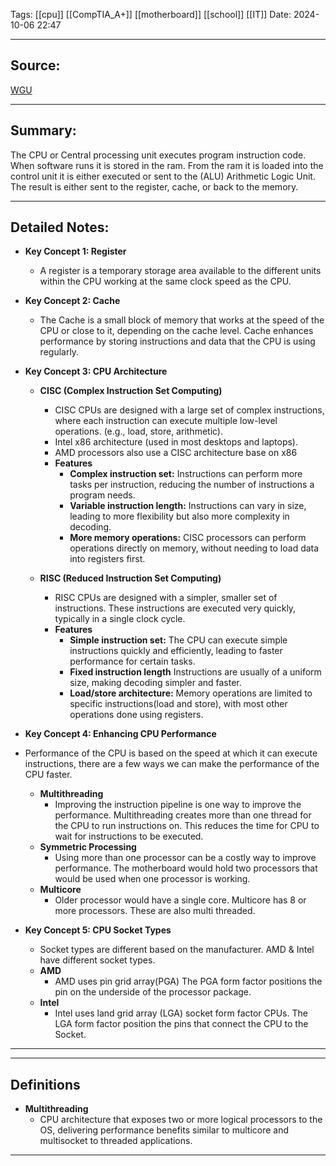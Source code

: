 Tags: [[cpu]] [[CompTIA_A+]] [[motherboard]] [[school]] [[IT]] 
Date: 2024-10-06 22:47

---

## Source: 
[WGU](https://learn.comptia.org/app/certmaster-learn-for-a-core-1-exams-220-1101#read/study_task/1323551/cpu-features-1)

---

## Summary:
The CPU or Central processing unit executes program instruction code. When software runs it is stored in the ram. From the ram it is loaded into the control unit it is either executed or sent to the (ALU) Arithmetic Logic Unit. The result is either sent to the register, cache, or back to the memory. 

---

## Detailed Notes:

- **Key Concept 1: Register**
	 - A register is a temporary storage area available to the different units within the CPU working at the same clock speed as the CPU. 
   
- **Key Concept 2: Cache**
	- The Cache is a small block of  memory that works at the speed of the CPU or close to it, depending on the cache level. Cache enhances performance by storing instructions and data that the CPU is using regularly. 
- **Key Concept 3: CPU Architecture**
	- **CISC (Complex Instruction Set Computing)**
		-  CISC CPUs are designed with a large set of complex instructions, where each instruction can execute multiple low-level operations. (e.g., load, store, arithmetic).
		- Intel x86 architecture (used in most desktops and laptops).
		- AMD processors also use a CISC architecture base on x86
		- **Features**
			- **Complex instruction set:** Instructions can perform more tasks per instruction, reducing the number of instructions a program needs. 
			- **Variable instruction length:** Instructions can vary in size, leading to more flexibility but also more complexity in decoding. 
			- **More memory operations:** CISC processors can perform operations directly on memory, without needing to load data into registers first. 

	-  **RISC (Reduced Instruction Set Computing)**
		- RISC CPUs are designed with a simpler, smaller set of instructions. These instructions are executed very quickly, typically in a single clock cycle. 
		- **Features**
			- **Simple instruction set:** The CPU can execute simple instructions quickly and efficiently, leading to faster performance for certain tasks. 
			- **Fixed instruction length** Instructions are usually of a uniform size, making decoding simpler and faster. 
			- **Load/store architecture:** Memory operations are limited to specific instructions(load and store), with most other operations done using registers. 
  
- **Key Concept 4: Enhancing CPU Performance**
- Performance of the CPU is based on the speed at which it can execute instructions, there are a few ways we can make the performance of the CPU faster. 
	- **Multithreading**
		- Improving the instruction pipeline is one way to improve the performance. Multithreading creates more than one thread for the CPU to run instructions on. This reduces the time for CPU to wait for instructions to be executed. 
	- **Symmetric Processing**
		- Using more than one processor can be a costly way to improve performance. The motherboard would hold two processors that would be used when one processor is working. 
	- **Multicore**
		- Older processor would have a single core. Multicore has 8 or more processors. These are also multi threaded. 
- **Key Concept 5: CPU Socket Types**
	- Socket types are different based on the manufacturer. AMD & Intel have different socket types. 
	- **AMD** 
		- AMD uses pin grid array(PGA) The PGA form factor positions the pin on the underside of the processor package. 
	- **Intel**
		- Intel uses land grid array (LGA) socket form factor CPUs. The LGA form factor position the pins that connect the CPU to the Socket. 
---

---
## Definitions

- **Multithreading**
	-  CPU architecture that exposes two or more logical processors to the OS, delivering performance benefits similar to multicore and multisocket to threaded applications. 

---
